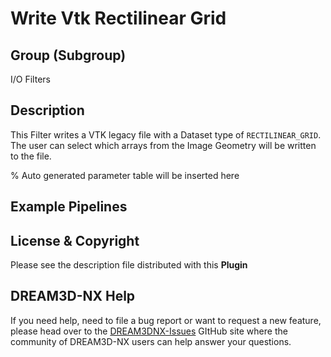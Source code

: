 # Write Vtk Rectilinear Grid

## Group (Subgroup)

I/O Filters

## Description

This Filter writes a VTK legacy file with a Dataset type of `RECTILINEAR_GRID`. The user can select which arrays from the Image Geometry will be written to the file.

% Auto generated parameter table will be inserted here

## Example Pipelines

## License & Copyright

Please see the description file distributed with this **Plugin**

## DREAM3D-NX Help

If you need help, need to file a bug report or want to request a new feature, please head over to the [DREAM3DNX-Issues](https://github.com/BlueQuartzSoftware/DREAM3DNX-Issues/discussions) GItHub site where the community of DREAM3D-NX users can help answer your questions.
